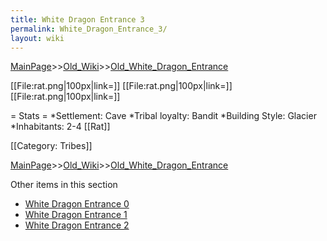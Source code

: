 ```yaml
---
title: White Dragon Entrance 3
permalink: White_Dragon_Entrance_3/
layout: wiki
---
```


[MainPage](/keeperrl_wiki/ "wikilink")>>[Old_Wiki](/keeperrl_wiki/Old_Wiki "wikilink")>>[Old_White_Dragon_Entrance](/keeperrl_wiki/Old_White_Dragon_Entrance "wikilink")

[[File:rat.png|100px|link=]]
[[File:rat.png|100px|link=]]
[[File:rat.png|100px|link=]]

= Stats =
*Settlement: Cave
*Tribal loyalty: Bandit
*Building Style: Glacier
*Inhabitants: 2-4 [[Rat]]    

[[Category: Tribes]]

[MainPage](/keeperrl_wiki/ "wikilink")>>[Old_Wiki](/keeperrl_wiki/Old_Wiki "wikilink")>>[Old_White_Dragon_Entrance](/keeperrl_wiki/Old_White_Dragon_Entrance "wikilink")

Other items in this section
-    [White Dragon Entrance 0](/keeperrl_wiki/White_Dragon_Entrance_0 "wikilink")
-    [White Dragon Entrance 1](/keeperrl_wiki/White_Dragon_Entrance_1 "wikilink")
-    [White Dragon Entrance 2](/keeperrl_wiki/White_Dragon_Entrance_2 "wikilink")
